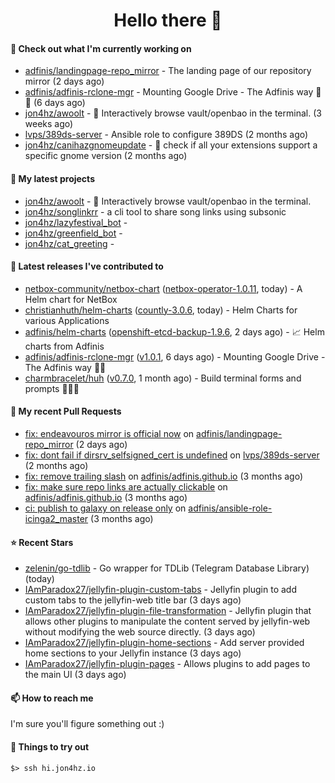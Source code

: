 <h1 align=center>Hello there 👋</h1>

#### 👷 Check out what I'm currently working on

- [adfinis/landingpage-repo_mirror](https://github.com/adfinis/landingpage-repo_mirror) - The landing page of our repository mirror (2 days ago)
- [adfinis/adfinis-rclone-mgr](https://github.com/adfinis/adfinis-rclone-mgr) - Mounting Google Drive - The Adfinis way 🧙✨ (6 days ago)
- [jon4hz/awoolt](https://github.com/jon4hz/awoolt) - 🐺 Interactively browse vault/openbao in the terminal. (3 weeks ago)
- [lvps/389ds-server](https://github.com/lvps/389ds-server) - Ansible role to configure 389DS (2 months ago)
- [jon4hz/canihazgnomeupdate](https://github.com/jon4hz/canihazgnomeupdate) - 🧙 check if all your extensions support a specific gnome version (2 months ago)

#### 🌱 My latest projects

- [jon4hz/awoolt](https://github.com/jon4hz/awoolt) - 🐺 Interactively browse vault/openbao in the terminal.
- [jon4hz/songlinkrr](https://github.com/jon4hz/songlinkrr) - a cli tool to share song links using subsonic
- [jon4hz/lazyfestival_bot](https://github.com/jon4hz/lazyfestival_bot) - 
- [jon4hz/greenfield_bot](https://github.com/jon4hz/greenfield_bot) - 
- [jon4hz/cat_greeting](https://github.com/jon4hz/cat_greeting) - 

#### 🔭 Latest releases I've contributed to

- [netbox-community/netbox-chart](https://github.com/netbox-community/netbox-chart) ([netbox-operator-1.0.11](https://github.com/netbox-community/netbox-chart/releases/tag/netbox-operator-1.0.11), today) - A Helm chart for NetBox
- [christianhuth/helm-charts](https://github.com/christianhuth/helm-charts) ([countly-3.0.6](https://github.com/christianhuth/helm-charts/releases/tag/countly-3.0.6), today) - Helm Charts for various Applications
- [adfinis/helm-charts](https://github.com/adfinis/helm-charts) ([openshift-etcd-backup-1.9.6](https://github.com/adfinis/helm-charts/releases/tag/openshift-etcd-backup-1.9.6), 2 days ago) - 📈 Helm charts from Adfinis
- [adfinis/adfinis-rclone-mgr](https://github.com/adfinis/adfinis-rclone-mgr) ([v1.0.1](https://github.com/adfinis/adfinis-rclone-mgr/releases/tag/v1.0.1), 6 days ago) - Mounting Google Drive - The Adfinis way 🧙✨
- [charmbracelet/huh](https://github.com/charmbracelet/huh) ([v0.7.0](https://github.com/charmbracelet/huh/releases/tag/v0.7.0), 1 month ago) - Build terminal forms and prompts 🤷🏻‍♀️

#### 🔨 My recent Pull Requests

- [fix: endeavouros mirror is official now](https://github.com/adfinis/landingpage-repo_mirror/pull/149) on [adfinis/landingpage-repo_mirror](https://github.com/adfinis/landingpage-repo_mirror) (2 days ago)
- [fix: dont fail if dirsrv_selfsigned_cert is undefined](https://github.com/lvps/389ds-server/pull/70) on [lvps/389ds-server](https://github.com/lvps/389ds-server) (2 months ago)
- [fix: remove trailing slash](https://github.com/adfinis/adfinis.github.io/pull/5) on [adfinis/adfinis.github.io](https://github.com/adfinis/adfinis.github.io) (3 months ago)
- [fix: make sure repo links are actually clickable](https://github.com/adfinis/adfinis.github.io/pull/4) on [adfinis/adfinis.github.io](https://github.com/adfinis/adfinis.github.io) (3 months ago)
- [ci: publish to galaxy on release only](https://github.com/adfinis/ansible-role-icinga2_master/pull/129) on [adfinis/ansible-role-icinga2_master](https://github.com/adfinis/ansible-role-icinga2_master) (3 months ago)

#### ⭐ Recent Stars

- [zelenin/go-tdlib](https://github.com/zelenin/go-tdlib) - Go wrapper for TDLib (Telegram Database Library) (today)
- [IAmParadox27/jellyfin-plugin-custom-tabs](https://github.com/IAmParadox27/jellyfin-plugin-custom-tabs) - Jellyfin plugin to add custom tabs to the jellyfin-web title bar (3 days ago)
- [IAmParadox27/jellyfin-plugin-file-transformation](https://github.com/IAmParadox27/jellyfin-plugin-file-transformation) - Jellyfin plugin that allows other plugins to manipulate the content served by jellyfin-web without modifying the web source directly. (3 days ago)
- [IAmParadox27/jellyfin-plugin-home-sections](https://github.com/IAmParadox27/jellyfin-plugin-home-sections) - Add server provided home sections to your Jellyfin instance (3 days ago)
- [IAmParadox27/jellyfin-plugin-pages](https://github.com/IAmParadox27/jellyfin-plugin-pages) - Allows plugins to add pages to the main UI (3 days ago)

#### 📫 How to reach me
I'm sure you'll figure something out :)

#### 👀 Things to try out
```
$> ssh hi.jon4hz.io
```